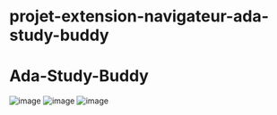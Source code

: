 # projet-extension-navigateur-ada-study-buddy
# Ada-Study-Buddy

![image](https://github.com/user-attachments/assets/54945f9e-ae9a-4cde-8290-ba3ca61b011d)
![image](https://github.com/user-attachments/assets/54779a3f-a299-4f4d-bbf0-ae8139ded96e)
![image](https://github.com/user-attachments/assets/d7aef1e1-2539-4de3-9599-2a198db034f3)

